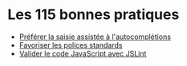 # Les 115 bonnes pratiques

* [Préférer la saisie assistée à l'autocomplétions](/projects/bonnesPratiques/bonne_pratique_4_fr.md)
* [Favoriser les polices standards](/projects/bonnesPratiques/bonne_pratique_29_fr.md)
* [Valider le code JavaScript avec JSLint](/projects/bonnesPratiques/bonne_pratique_46_fr.md)

